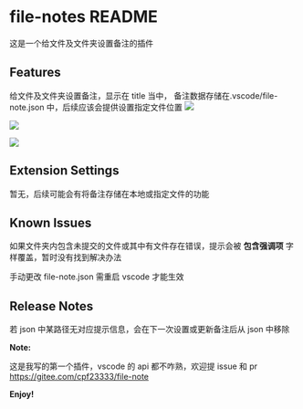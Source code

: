 # file-notes README

这是一个给文件及文件夹设置备注的插件

## Features

给文件及文件夹设置备注，显示在 title 当中，
备注数据存储在.vscode/file-note.json 中，后续应该会提供设置指定文件位置
![](https://s3.bmp.ovh/imgs/2021/11/d5973b81fe9a6d61.png)

![](https://s3.bmp.ovh/imgs/2021/11/319f3fc844a21705.png)

![](https://s3.bmp.ovh/imgs/2021/11/1c10d3074eab0532.png)

## Extension Settings

暂无，后续可能会有将备注存储在本地或指定文件的功能

## Known Issues

如果文件夹内包含未提交的文件或其中有文件存在错误，提示会被 <b>包含强调项</b> 字样覆盖，暂时没有找到解决办法

手动更改 file-note.json 需重启 vscode 才能生效

## Release Notes

若 json 中某路径无对应提示信息，会在下一次设置或更新备注后从 json 中移除


**Note:**

这是我写的第一个插件，vscode 的 api 都不咋熟，欢迎提 issue 和 pr
https://gitee.com/cpf23333/file-note

**Enjoy!**
